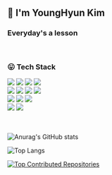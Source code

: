 ## 👋 **I'm YoungHyun Kim**

### Everyday's a lesson

<div>

<br/>

### 😛 **Tech Stack**

<img src="https://img.shields.io/badge/NodeJs-339933?style=flat-square&logo=node.js&logoColor=white">
<img src="https://img.shields.io/badge/NestJS-E0234E?style=flat-square&logo=Nestjs&logoColor=white">
<img src="https://img.shields.io/badge/TypeScript-3178C6?style=flat-square&logo=typescript&logoColor=white">
<img src="https://img.shields.io/badge/React-61DAFB?style=flat-square&logo=react&logoColor=white">
<br/>

<img src="https://img.shields.io/badge/Express-000000?style=flat-square&logo=Express&logoColor=white">
<img src="https://img.shields.io/badge/PostgreSQL-4169E1?style=flat-square&logo=postgresql&logoColor=white">
<img src="https://img.shields.io/badge/MongoDB-47A248?style=flat-square&logo=mongoDB&logoColor=white">
<img src="https://img.shields.io/badge/MySQL-4479A1?style=flat-square&logo=mysql&logoColor=white">
<br/>

<img src="https://img.shields.io/badge/Amazon%20EC2-FF9900?style=flat-square&logo=amazonec2&logoColor=white">
<img src="https://img.shields.io/badge/Amazon%20S3-569A31?style=flat-square&logo=Amazon%20S3&logoColor=white">
<img src="https://img.shields.io/badge/Amazon%20ECS-FF9900?style=flat-square&logo=Amazon%20ECS&logoColor=white">
<br/>

<img src="https://img.shields.io/badge/Docker-2496ED?style=flat-square&logo=docker&logoColor=white">
<img src="https://img.shields.io/badge/TypeORM-FF0000?style=flat-square&logo=typeorm&logoColor=white">

</div>

<br/>
<br/>

![Anurag's GitHub stats](https://github-readme-stats.vercel.app/api?username=zerohyun00&show_icons=true&theme=dracula&count_private=true)

![Top Langs](https://github-readme-stats.vercel.app/api/top-langs/?username=zerohyun00&layout=compact&theme=dracula)

[![Top Contributed Repositories](https://github-contributor-stats.vercel.app/api?username=zerohyun00&limit=4&theme=dracula&combine_all_yearly_contributions=true)](https://github.com/XPEnology-Community/github-contributor-stats)

